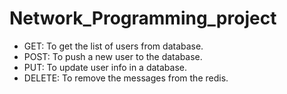 # Network_Programming_project

- GET: To get the list of users from database.
- POST: To push a new user to the database.
- PUT: To update user info in a database.
- DELETE: To remove the messages from the redis.
